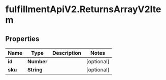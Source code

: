 # fulfillmentApiV2.ReturnsArrayV2Item

## Properties
Name | Type | Description | Notes
------------ | ------------- | ------------- | -------------
**id** | **Number** |  | [optional] 
**sku** | **String** |  | [optional] 
